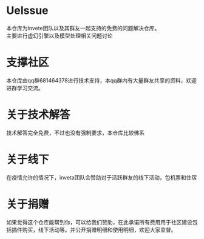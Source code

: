 # UeIssue
本仓库为Invete团队以及其群友一起支持的免费的问题解决仓库。  
主要进行虚幻引擎以及模型处理相关问题讨论


# 支撑社区
本仓库由qq群681464378进行技术支持，本qq群内有大量群友共享的资料，欢迎进群学习交流。

# 关于技术解答
技术解答完全免费，不过也没有强制要求，本仓库比较佛系

# 关于线下
在疫情允许的情况下，inveta团队会赞助对于活跃群友的线下活动，包机票和住宿

# 关于捐赠
如果觉得这个仓库能帮到你，可以给我们赞助，在此承诺所有费用用于社区建设包括插件购买，线下活动等。并公开捐赠明细和使用明细，欢迎大家监督。

